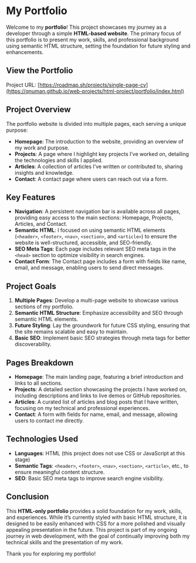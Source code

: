 # My Portfolio

Welcome to my **portfolio**! This project showcases my journey as a developer through a simple **HTML-based website**. The primary focus of this portfolio is to present my work, skills, and professional background using semantic HTML structure, setting the foundation for future styling and enhancements.

## View the Portfolio
Project URL:
[https://roadmap.sh/projects/single-page-cv](https://qnuman.github.io/web-projects/html-project/portfolio/index.html)

## Project Overview

The portfolio website is divided into multiple pages, each serving a unique purpose:

- **Homepage**: The introduction to the website, providing an overview of my work and purpose.
- **Projects**: A page where I highlight key projects I’ve worked on, detailing the technologies and skills I applied.
- **Articles**: A collection of articles I’ve written or contributed to, sharing insights and knowledge.
- **Contact**: A contact page where users can reach out via a form.

## Key Features

- **Navigation**: A persistent navigation bar is available across all pages, providing easy access to the main sections: Homepage, Projects, Articles, and Contact.
- **Semantic HTML**: I focused on using semantic HTML elements (`<header>`, `<footer>`, `<nav>`, `<section>`, and `<article>`) to ensure the website is well-structured, accessible, and SEO-friendly.
- **SEO Meta Tags**: Each page includes relevant SEO meta tags in the `<head>` section to optimize visibility in search engines.
- **Contact Form**: The Contact page includes a form with fields like name, email, and message, enabling users to send direct messages.

## Project Goals

1. **Multiple Pages**: Develop a multi-page website to showcase various sections of my portfolio.
2. **Semantic HTML Structure**: Emphasize accessibility and SEO through semantic HTML elements.
3. **Future Styling**: Lay the groundwork for future CSS styling, ensuring that the site remains scalable and easy to maintain.
4. **Basic SEO**: Implement basic SEO strategies through meta tags for better discoverability.

## Pages Breakdown

- **Homepage**: The main landing page, featuring a brief introduction and links to all sections.
- **Projects**: A detailed section showcasing the projects I have worked on, including descriptions and links to live demos or GitHub repositories.
- **Articles**: A curated list of articles and blog posts that I have written, focusing on my technical and professional experiences.
- **Contact**: A form with fields for name, email, and message, allowing users to contact me directly.

## Technologies Used

- **Languages**: HTML (this project does not use CSS or JavaScript at this stage)
- **Semantic Tags**: `<header>`, `<footer>`, `<nav>`, `<section>`, `<article>`, etc., to ensure meaningful content structure.
- **SEO**: Basic SEO meta tags to improve search engine visibility.

## Conclusion

This **HTML-only portfolio** provides a solid foundation for my work, skills, and experiences. While it’s currently styled with basic HTML structure, it is designed to be easily enhanced with CSS for a more polished and visually appealing presentation in the future. This project is part of my ongoing journey in web development, with the goal of continually improving both my technical skills and the presentation of my work.

Thank you for exploring my portfolio!
